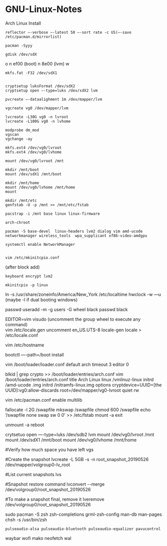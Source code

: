 # GNU-Linux-Notes
Arch Linux Install

	reflector —-verbose —-latest 50 —-sort rate -c US(—-save /etc/pacman.d/mirrorlist) 
	
	pacman -Syyy

	gdisk /dev/sdX
	
o
n ef00 (boot)
n 8e00 (lvm)
w
	
	mkfs.fat -F32 /dev/sdX1


	cryptsetup luksFormat /dev/sdX2
	cryptsetup open —-type=luks /dev/sdX2 lvm

	pvcreate —-dataalighment 1m /dev/mapper/lvm

	vgcreate vg0 /dev/mapper/lvm

	lvcreate -L30G vg0 -n lvroot
	lvcreate -L100G vg0 -n lvhome

	modprobe dm_mod
	vgscan
	vgchange -ay

	mkfs.ext4 /dev/vg0/lvroot
	mkfs.ext4 /dev/vg0/lvhome

	mount /dev/vg0/lvroot /mnt

	mkdir /mnt/boot
	mount /dev/sdX1 /mnt/boot

	mkdir /mnt/home
	mount /dev/vg0/lvhome /mnt/home
	mount

	mkdir /mnt/etc
	genfstab -U -p /mnt >> /mnt/etc/fstab

	pacstrap -i /mnt base linux linux-firmware

	arch-chroot

	pacman -S base-devel  linux-headers lvm2 dialog vim amd-ucode networkmanager wireless_tools  wpa_supplicant xf86-video-amdgpu	
	
	systemctl enable NetworkManager


	vim /etc/mkinitcpio.conf
(after block add) 
	
	keyboard encrypt lvm2
	
	mkinitcpio -p linux

ln -s /usr/share/zoneinfo/America/New_York /etc/localtime
hwclock -w —u  (maybe -l if dual booting windows)

passwd
useradd -m -g users -G wheel black
passwd black

EDITOR=vim visudo
	(uncomment the group wheel to execute any command)	
vim /etc/locale.gen
	uncomment en_US.UTS-8
locale-gen
locale > /etc/locale.conf

vim /etc/hostname

bootctl —-path=/boot install

vim /boot/loader/loader.conf
	default arch
	timeout 3
	editor 0

blkid | grep crypto >> /boot/loader/entries/arch.conf
vim /boot/loader/entries/arch.conf
	title Arch Linux
	linux /vmlinuz-linux
	initrd /amd-ucode	.img
	initrd /initramfs-linux.img
	options cryptdevice=UUID=[the UUID]:vg0:allow-discards root=/dev/mapper/vg0-lvroot quiet rw

vim  /etc/pacman.conf 
	enable multilib 

fallocate -l 2G /swapfile
mkswap /swapfile
chmod 600 /swapfile
echo ‘/swapfile none swap sw 0 0’ >> /etc/fstab
mount -a
exit

unmount -a
reboot










crytsetuo open —-type=luks /dev/sdb2 lvm
mount /dev/vg0/lvroot /mnt
mount /dev/sdX1 /mnt/boot
mount /dev/vg0/lvhome /mnt/home




#Verify how much space you have left
vgs

#Create the snapshot
lvcreate -L 5GB -s -n root_snapshot_20190526 /dev/mapper/volgroup0-lv_root

#List current snapshots
 lvs

#Snapshot restore command
lvconvert --merge /dev/volgroup0/root_snapshot_20190526

#To make a snapshot final, remove it
lveremove /dev/volgroup0/root_snapshot_20190526


sudo pacman -S zsh zsh-completions grml-zsh-config man-db man-pages
chsh -s /usr/bin/zsh

	pulseaudio-alsa pulseaudio-bluetooth pulseaudio-equalizer pavucontrol
   
waybar wofi mako neofetch wal



